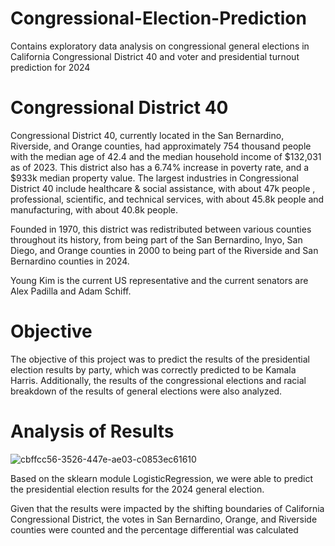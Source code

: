 # Congressional-Election-Prediction
Contains exploratory data analysis on congressional general elections in California Congressional District 40 and voter and presidential turnout prediction for 2024
# Congressional District 40
Congressional District 40, currently located in the San Bernardino, Riverside, and Orange counties, had approximately 754 thousand people with the median age of 42.4 and the median household income of $132,031 as of 2023. This district also has a 6.74% increase in poverty rate, and a $933k median property value. The largest industries in Congressional District 40 include healthcare & social assistance, with about 47k people , professional, scientific, and technical services, with about 45.8k people and manufacturing, with about 40.8k people.

Founded in 1970, this district was redistributed between various counties throughout its history, from being part of the San Bernardino, Inyo, San Diego, and Orange counties in 2000 to being part of the Riverside and San Bernardino counties in 2024.

Young Kim is the current US representative and the current senators are Alex Padilla and Adam Schiff.

# Objective
The objective of this project was to predict the results of the presidential election results by party, which was correctly predicted to be Kamala Harris. Additionally, the results of the congressional elections and racial breakdown of the results of general elections were also analyzed.

# Analysis of Results
![cbffcc56-3526-447e-ae03-c0853ec61610](https://github.com/user-attachments/assets/7576ffa6-cf8c-4049-8147-d6770d9a3e12)

Based on the sklearn module LogisticRegression, we were able to predict the presidential election results for the 2024 general election.

Given that the results were impacted by the shifting boundaries of California Congressional District, the votes in San Bernardino, Orange, and Riverside counties were counted and the percentage differential was calculated
